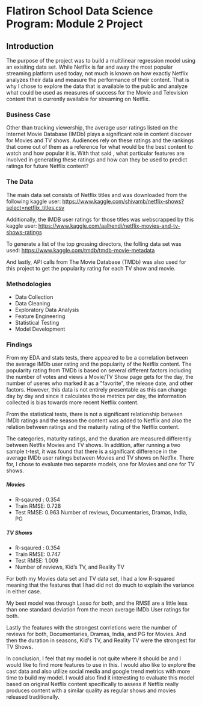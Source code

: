 # Flatiron School Data Science Program: Module 2 Project

## Introduction

The purpose of the project was to build a multilinear regression model using an exisiting data set. While Netflix is far and away the most popular streaming platform used today, not much is known on how exactly Netflix analyzes their data and measure the performance of their content. That is why I chose to explore the data that is available to the public and analyze what could be used as measures of success for the Movie and Television content that is currently available for streaming on Netflix.

### Business Case
Other than tracking viewership, the average user ratings listed on the Internet Movie Database (IMDb) plays a significant role in content discover for Movies and TV shows. Audiences rely on these ratings and the rankings that come out of them as a reference for what would be the best content to watch and how popular it is. With that said , what particular features are involved in generating these ratings and how can they be used to predict ratings for future Netflix content?

### The Data
The main data set consists of Netflix titles and was downloaded from the following kaggle user: https://www.kaggle.com/shivamb/netflix-shows?select=netflix_titles.csv

Additionally, the IMDB user ratings for those titles was webscrapped by this kaggle user: https://www.kaggle.com/aalhendi/netflix-movies-and-tv-shows-ratings

To generate a list of the top grossing directors, the folling data set was used: https://www.kaggle.com/tmdb/tmdb-movie-metadata

And lastly, API calls from The Movie Database (TMDb) was also used for this project to get the popularity rating for each TV show and movie.

### Methodologies
- Data Collection
- Data Cleaning
- Exploratory Data Analysis
- Feature Engineering
- Statistical Testing
- Model Development


### Findings

From my EDA and stats tests, there appeared to be a correlation between the average IMDb user rating and the popularity of the Netflix content. The popularity rating from TMDb is based on several different factors including the number of votes and views a Movie/TV Show page gets for the day, the number of useres who marked it as a "favorite", the release date, and other factors. However, this data is not entirely presentable as this can change day by day and since it calculates those metrics per day, the information collected is bias towards more recent Netflix content.

From the statistical tests,  there is not a significant relationship between IMDb ratings and the season the content was added to Netflix and also the relation between ratings and the maturity rating of the Netflix content.

The categories, maturity ratings, and the duration are measured differently between Netflix Movies and TV shows. In addition, after running a two sample t-test, it was found that there is a significant difference in the average IMDb user ratings between Movies and TV shows on Netflix. There for, I chose to evaluate two separate models, one for Movies and one for TV shows.

##### Movies
- R-sqaured : 0.354
- Train RMSE: 0.728
- Test RMSE: 0.963
Number of reviews, Documentaries, Dramas, India, PG

##### TV Shows
- R-sqaured : 0.354
- Train RMSE: 0.747
- Test RMSE: 1.009
- Number of reviews, Kid’s TV, and Reality TV

For both my Movies data set and TV data set, I had a low R-squared meaning that the features that I had did not do much to explain the variance in either case.

My best model was through Lasso for both, and the RMSE are a little less than one standard deviation from the mean average IMDb User ratings for both.

Lastly the features with the strongest corrletions were the number of reviews for both, Documentaries, Dramas, India, and PG for Movies. And then the duration in seasons, Kid's TV, and Reality TV were the strongest for TV Shows.

In conclusion, I feel that my model is not quite where it should be and I would like to find more features to use in this. I would also like to explore the cast data and also utilize social media and google trend metrics with more time to build my model. I would also find it interesting to evaluate this model based on original Netflix content specifically to assess if Netflix really produces content with a similar quality as regular shows and movies released traditionally.

